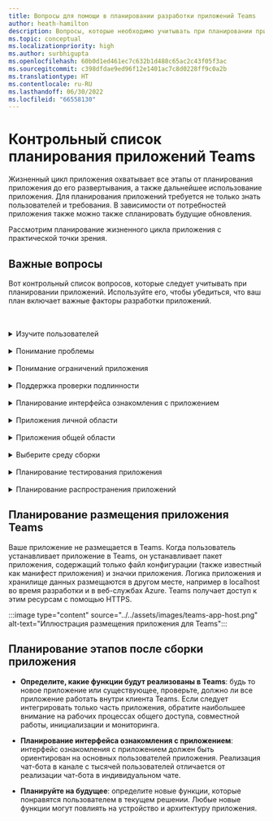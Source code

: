 ```yaml
---
title: Вопросы для помощи в планировании разработки приложений Teams
author: heath-hamilton
description: Вопросы, которые необходимо учитывать при планировании приложений, при анализе пользователей и их потребностей, при изучении проблем пользователей, для решения которых предназначено ваше приложение, при планировании проверки подлинности пользователей и освоения ими приложения.
ms.topic: conceptual
ms.localizationpriority: high
ms.author: surbhigupta
ms.openlocfilehash: 60b0d1ed461ec7c632b1d488c65ac2c43f05f3ac
ms.sourcegitcommit: c398dfdae9ed96f12e1401ac7c8d0228ff9c0a2b
ms.translationtype: HT
ms.contentlocale: ru-RU
ms.lasthandoff: 06/30/2022
ms.locfileid: "66558130"
---
```

# <a name="teams-app-planning-checklist"></a>Контрольный список планирования приложений Teams

Жизненный цикл приложения охватывает все этапы от планирования приложения до его развертывания, а также дальнейшее использование приложения. Для планирования приложений требуется не только знать пользователей и требования. В зависимости от потребностей приложения также можно также спланировать будущие обновления.

Рассмотрим планирование жизненного цикла приложения с практической точки зрения.

## <a name="relevant-questions"></a>Важные вопросы

Вот контрольный список вопросов, которые следует учитывать при планировании приложений. Используйте его, чтобы убедиться, что ваш план включает важные факторы разработки приложений.

<br>
<br>
<details>
<summary>Изучите пользователей</summary>

| # | Фактор |
| --- | --- |
| 1 | Пользователи главным образом работают с клиентами и используют мобильные устройства? |
| 2 | Потребуется ли предоставлять доступ к приложению многим гостевым пользователям? |
| 3 | Пользователи используют команды и каналы или главным образом групповые чаты? |
| 4 | Насколько высока техническая квалификация основных пользователей? |
| 5 | Требуется ли продуманный интерфейс для ознакомления пользователей с приложением, или будет достаточно нескольких подсказок? |

</details>
<br>
<details>
<summary>Понимание проблемы</summary>

| # | Фактор |
|--- | --- |
| 1 | В чем заключаются преимущества и недостатки текущей системы, используемой пользователями? |
| 2 | Какие проблемы, испытываемые пользователями, вы собираетесь решить? |
| 3 | Какие функции и возможности существующего процесса больше всего нравятся пользователям? |

</details>
<br>
<details>
<summary>Понимание ограничений приложения</summary>

| # | Фактор |
| --- | --- |
| 1 | В чем заключаются проблемы с интеграцией серверной части текущего приложения? |
| 2 | Кто владеет данными серверной части — собственная организация или сторонняя компания? |
| 3 | Существуют ли брандмауэры, влияющие на работу приложения? |
| 4 | Существуют ли API для доступа к данным, необходимым для работы приложения? |

</details>
<br>
<details>
<summary>Поддержка проверки подлинности</summary>

| # | Фактор|
|--- | --- |
| 1 | Будут ли пользователи получать доступ к разным представлениям данных в зависимости от своих ролей? |
| 2 | Используются ли личные сведения? |
| 3 | Будет ли взаимодействие также основываться на ролях пользователей? |
| 4 | Будут ли внешние пользователи обращаться к приложению? |

</details>
<br>
<details>
<summary>Планирование интерфейса ознакомления с приложением</summary>

| # | Фактор |
| --- | --- |
| 1 | Что происходит, когда пользователь впервые настраивает вкладку в канале? |
| 2 | Если доступ к карточкам предоставляется с помощью расширения для сообщений, целесообразно ли добавить краткую ссылку на страницу дополнительных сведений, чтобы ознакомить пользователей с другими возможностями приложения? |
| 3 | Вы считаете, что у большинства пользователей уже есть представление о том, для чего предназначено ваше приложение? Пользователи уже использовали ваши службы в другом контексте? |
| 4 | Пользователи запускают ваше приложение без каких бы то ни было предварительных знаний? |

</details>
<br>
<details>
<summary>Приложения личной области</summary>

| # | Фактор |
| --- | --- |
| 1 | Требуется ли индивидуальное взаимодействие с приложением в целях обеспечения конфиденциальности или по другим причинам? Например, для проверки оставшегося количества отпускных дней или других личных сведений. |
| 2 | Предполагается ли совместная работа пользователей, не входящих в состав Teams? Например, поиск предстоящих событий для всей организации. |
| 3 | Существуют ли персонализированные уведомления или сообщения, которые нужно будет отправлять пользователям через интерфейс приложения Teams? |

</details>
<br>
<details>
<summary>Приложения общей области</summary>

| # | Фактор |
| --- | --- |
| 1 | Насколько релевантными и полезными для большинства участников команды являются сведения, представляемые приложением на вкладках или с помощью бота? Например, приложение Scrum. |
| 2 | Может ли контекст приложения изменяться в зависимости от команды, к которой добавлено приложение? Например, задачи планировщика различаются в разных командах. |
| 3 | Возможно ли, что все участники персоны, которым требуется совместно работать, входят в состав одной и той же команды? Например, агенты, работающие над запросом. |

</details>
<br>
<details>
<summary>Выберите среду сборки</summary>

Предложение. параметры, помогающие выбрать нужную среду в зависимости от потребностей приложения.
</details>
<br>
<details>
<summary>Планирование тестирования приложения</summary>

Предложение: параметры, помогающие определить наилучшую среду тестирования для приложения.
</details>
<br>
<details>
<summary>Планирование распространения приложений</summary>

Предложение: параметры, помогающие определить наилучшую модель распространения.

</details>

## <a name="plan-for-hosting-your-teams-app"></a>Планирование размещения приложения Teams

Ваше приложение не размещается в Teams. Когда пользователь устанавливает приложение в Teams, он устанавливает пакет приложения, содержащий только файл конфигурации (также известный как манифест приложения) и значки приложения. Логика приложения и хранилище данных размещаются в другом месте, например в localhost во время разработки и в веб-службах Azure. Teams получает доступ к этим ресурсам с помощью HTTPS.

:::image type="content" source="../../assets/images/teams-app-host.png" alt-text="Иллюстрация размещения приложения для Teams":::

## <a name="plan-beyond-app-building"></a>Планирование этапов после сборки приложения

- **Определите, какие функции будут реализованы в Teams**: будь то новое приложение или существующее, проверьте, должно ли все приложение работать внутри клиента Teams. Если следует интегрировать только часть приложения, обратите наибольшее внимание на рабочих процессах общего доступа, совместной работы, инициализации и мониторинга.

- **Планирование интерфейса ознакомления с приложением**: интерфейс ознакомления с приложением должен быть ориентирован на основных пользователей приложения. Реализация чат-бота в канале с тысячей пользователей отличается от реализации чат-бота в индивидуальном чате.

- **Планируйте на будущее**: определите новые функции, которые понравятся пользователем в текущем решении. Любые новые функции могут повлиять на устройство и архитектуру приложения.
